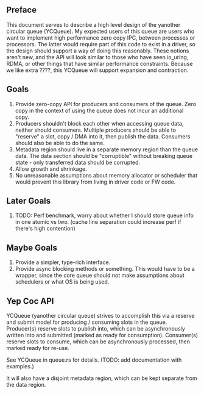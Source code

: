 ## Preface
This document serves to describe a high level design of the yanother circular queue (YCQueue). 
My expected users of this queue are users who want to implement high performance zero copy IPC, between processes or processors. The latter would require part of this code to exist in a driver, so the design should support a way of doing this reasonably. These notions aren't new, and the API will look similar to those who have seen io_uring, RDMA, or other things that have similar performance constraints. Because we like extra ????, this YCQueue will support expansion and contraction.  

## Goals
1. Provide zero-copy API for producers and consumers of the queue. Zero copy in the context of using the queue does not incur an additional copy.
2. Producers shouldn't block each other when accessing queue data, neither should consumers. Multiple producers should be able to "reserve" a slot, copy / DMA into it, then publish the data. Consumers should also be able to do the same. 
3. Metadata region should live in a separate memory region than the queue data. The data section should be "corruptible" without breaking queue state - only transferred data should be corrupted. 
4. Allow growth and shrinkage. 
5. No unreasonable assumptions about memory allocator or scheduler that would prevent this library from living in driver code or FW code. 

## Later Goals
1. TODO: Perf benchmark, worry about whether I should store queue info in one atomic vs two. (cache line separation could increase perf if there's high contention)

## Maybe Goals
1. Provide a simpler, type-rich interface.
2. Provide async blocking methods or something. This would have to be a wrapper, since the core queue should not make assumptions about schedulers or what OS is being used. 

## Yep Coc API
YCQueue (yanother circular queue) strives to accomplish this via a reserve and submit model for producing / consuming slots in the queue. Producer(s) reserve slots to publish into, which can be asynchronously written into and submitted (marked as ready for consumption). Consumer(s) reserve slots to consume, which can be asynchronously processed, then marked ready for re-use. 

See YCQueue in queue.rs for details. (TODO: add documentation with examples.)

It will also have a disjoint metadata region, which can be kept separate from the data region. 